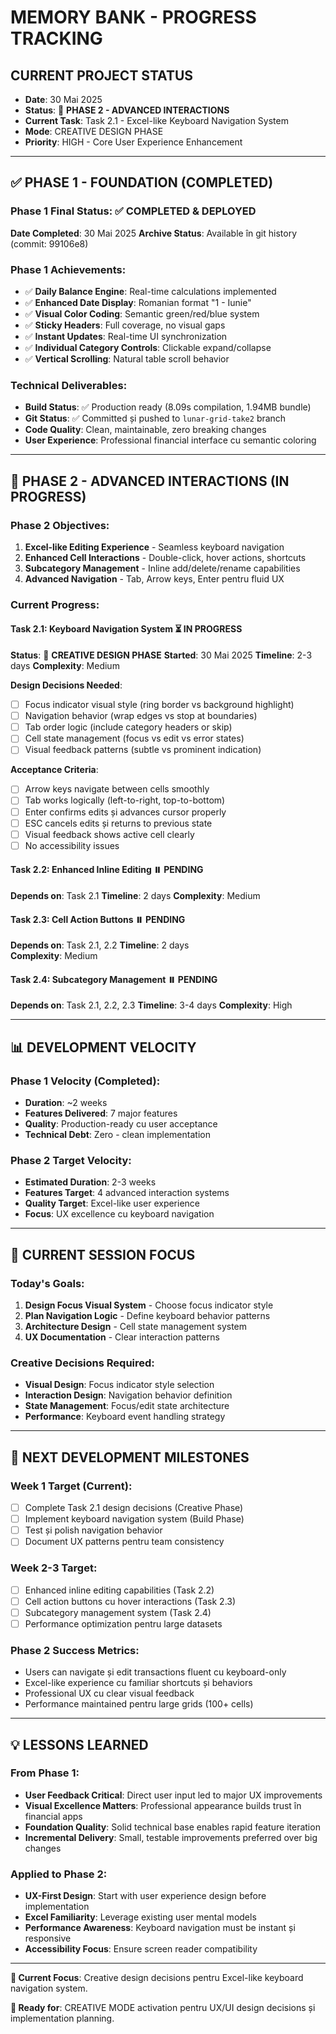 # MEMORY BANK - PROGRESS TRACKING

## CURRENT PROJECT STATUS
- **Date**: 30 Mai 2025
- **Status**: 🚀 **PHASE 2 - ADVANCED INTERACTIONS**
- **Current Task**: Task 2.1 - Excel-like Keyboard Navigation System
- **Mode**: CREATIVE DESIGN PHASE
- **Priority**: HIGH - Core User Experience Enhancement

---

## ✅ **PHASE 1 - FOUNDATION (COMPLETED)**

### **Phase 1 Final Status**: ✅ **COMPLETED & DEPLOYED**
**Date Completed**: 30 Mai 2025
**Archive Status**: Available în git history (commit: 99106e8)

### **Phase 1 Achievements**:
- ✅ **Daily Balance Engine**: Real-time calculations implemented
- ✅ **Enhanced Date Display**: Romanian format "1 - Iunie" 
- ✅ **Visual Color Coding**: Semantic green/red/blue system
- ✅ **Sticky Headers**: Full coverage, no visual gaps
- ✅ **Instant Updates**: Real-time UI synchronization
- ✅ **Individual Category Controls**: Clickable expand/collapse
- ✅ **Vertical Scrolling**: Natural table scroll behavior

### **Technical Deliverables**:
- **Build Status**: ✅ Production ready (8.09s compilation, 1.94MB bundle)
- **Git Status**: ✅ Committed și pushed to `lunar-grid-take2` branch
- **Code Quality**: Clean, maintainable, zero breaking changes
- **User Experience**: Professional financial interface cu semantic coloring

---

## 🎯 **PHASE 2 - ADVANCED INTERACTIONS (IN PROGRESS)**

### **Phase 2 Objectives**:
1. **Excel-like Editing Experience** - Seamless keyboard navigation
2. **Enhanced Cell Interactions** - Double-click, hover actions, shortcuts
3. **Subcategory Management** - Inline add/delete/rename capabilities  
4. **Advanced Navigation** - Tab, Arrow keys, Enter pentru fluid UX

### **Current Progress**:

#### **Task 2.1: Keyboard Navigation System** ⏳ **IN PROGRESS**
**Status**: 🎨 **CREATIVE DESIGN PHASE**
**Started**: 30 Mai 2025
**Timeline**: 2-3 days
**Complexity**: Medium

**Design Decisions Needed**:
- [ ] Focus indicator visual style (ring border vs background highlight)
- [ ] Navigation behavior (wrap edges vs stop at boundaries)
- [ ] Tab order logic (include category headers or skip)
- [ ] Cell state management (focus vs edit vs error states)
- [ ] Visual feedback patterns (subtle vs prominent indication)

**Acceptance Criteria**:
- [ ] Arrow keys navigate between cells smoothly
- [ ] Tab works logically (left-to-right, top-to-bottom)
- [ ] Enter confirms edits și advances cursor properly
- [ ] ESC cancels edits și returns to previous state
- [ ] Visual feedback shows active cell clearly
- [ ] No accessibility issues

#### **Task 2.2: Enhanced Inline Editing** ⏸️ **PENDING**
**Depends on**: Task 2.1
**Timeline**: 2 days
**Complexity**: Medium

#### **Task 2.3: Cell Action Buttons** ⏸️ **PENDING**
**Depends on**: Task 2.1, 2.2
**Timeline**: 2 days  
**Complexity**: Medium

#### **Task 2.4: Subcategory Management** ⏸️ **PENDING**
**Depends on**: Task 2.1, 2.2, 2.3
**Timeline**: 3-4 days
**Complexity**: High

---

## 📊 **DEVELOPMENT VELOCITY**

### **Phase 1 Velocity** (Completed):
- **Duration**: ~2 weeks 
- **Features Delivered**: 7 major features
- **Quality**: Production-ready cu user acceptance
- **Technical Debt**: Zero - clean implementation

### **Phase 2 Target Velocity**:
- **Estimated Duration**: 2-3 weeks
- **Features Target**: 4 advanced interaction systems
- **Quality Target**: Excel-like user experience
- **Focus**: UX excellence cu keyboard navigation

---

## 🎨 **CURRENT SESSION FOCUS**

### **Today's Goals**:
1. **Design Focus Visual System** - Choose focus indicator style
2. **Plan Navigation Logic** - Define keyboard behavior patterns
3. **Architecture Design** - Cell state management system
4. **UX Documentation** - Clear interaction patterns

### **Creative Decisions Required**:
- **Visual Design**: Focus indicator style selection
- **Interaction Design**: Navigation behavior definition
- **State Management**: Focus/edit state architecture
- **Performance**: Keyboard event handling strategy

---

## 🚀 **NEXT DEVELOPMENT MILESTONES**

### **Week 1 Target** (Current):
- [ ] Complete Task 2.1 design decisions (Creative Phase)
- [ ] Implement keyboard navigation system (Build Phase)
- [ ] Test și polish navigation behavior
- [ ] Document UX patterns pentru team consistency

### **Week 2-3 Target**:
- [ ] Enhanced inline editing capabilities (Task 2.2)
- [ ] Cell action buttons cu hover interactions (Task 2.3) 
- [ ] Subcategory management system (Task 2.4)
- [ ] Performance optimization pentru large datasets

### **Phase 2 Success Metrics**:
- Users can navigate și edit transactions fluent cu keyboard-only
- Excel-like experience cu familiar shortcuts și behaviors
- Professional UX cu clear visual feedback
- Performance maintained pentru large grids (100+ cells)

---

## 💡 **LESSONS LEARNED**

### **From Phase 1**:
- **User Feedback Critical**: Direct user input led to major UX improvements
- **Visual Excellence Matters**: Professional appearance builds trust în financial apps
- **Foundation Quality**: Solid technical base enables rapid feature iteration
- **Incremental Delivery**: Small, testable improvements preferred over big changes

### **Applied to Phase 2**:
- **UX-First Design**: Start with user experience design before implementation
- **Excel Familiarity**: Leverage existing user mental models
- **Performance Awareness**: Keyboard navigation must be instant și responsive
- **Accessibility Focus**: Ensure screen reader compatibility

---

**🎯 Current Focus**: Creative design decisions pentru Excel-like keyboard navigation system.

**🚀 Ready for**: CREATIVE MODE activation pentru UX/UI design decisions și implementation planning.
